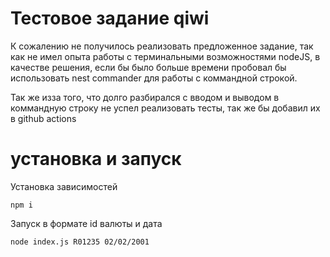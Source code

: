 # Тестовое задание qiwi

К сожалению не получилось реализовать предложенное задание, так как не имел опыта работы с терминальными возможностями nodeJS, в качестве решения, если бы было больше времени пробовал бы использовать nest commander для работы с коммандной строкой.

Так же изза того, что долго разбирался с вводом и выводом в коммандную строку не успел реализовать тесты, так же бы добавил их в github actions 

# установка и запуск

Установка зависимостей

```
npm i 
```

Запуск в формате id валюты и дата
```
node index.js R01235 02/02/2001
```


